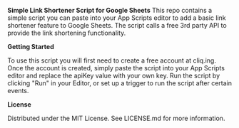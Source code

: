 **Simple Link Shortener Script for Google Sheets**
This repo contains a simple script you can paste into your App Scripts editor to add a basic link shortener feature to Google Sheets. The script calls a free 3rd party API to provide the link shortening functionality.

**Getting Started**

To use this script you will first need to create a free account at cliq.ing. Once the account is created, simply paste the script into your App Scripts editor and replace the apiKey value with your own key. Run the script by clicking "Run" in your Editor, or set up a trigger to run the script after certain events.

**License**

Distributed under the MIT License. See LICENSE.md for more information.
